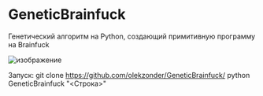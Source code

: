 # GeneticBrainfuck
Генетический алгоритм на Python, создающий примитивную программу на Brainfuck

![изображение](https://user-images.githubusercontent.com/35576482/194048896-7dec0924-0402-48fd-8aff-e14c30496954.png)

Запуск:
git clone https://github.com/olekzonder/GeneticBrainfuck/
python GeneticBrainfuck "<Строка>"
